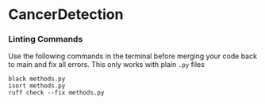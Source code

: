 # CancerDetection

### Linting Commands
Use the following commands in the terminal before merging your code back to main and fix all errors. This only works 
with plain `.py` files
```
black methods.py
isort methods.py
ruff check --fix methods.py
```
 
